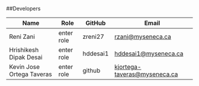 ##Developers

| Name                        | Role               | GitHub      | Email                       |
|-----------------------------|------------------|------------|-----------------------------|
| Reni Zani                   | enter role  | zreni27    | rzani@myseneca.ca           |
| Hrishikesh Dipak Desai      | enter role   | hddesai1   | hddesai1@myseneca.ca       |
| Kevin Jose Ortega Taveras   | enter role   | github   | kjortega-taveras@myseneca.ca |

